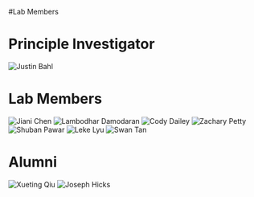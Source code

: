 #Lab Members

#
#

# Principle Investigator

![Justin Bahl](image.png "Justin Bahl")

# Lab Members


![Jiani Chen](image1.png "Jiani Chen")
![Lambodhar Damodaran](image2.png "Lambodhar Damodaran")
![Cody Dailey](image1.png "title-1")
![Zachary Petty](image1.png "title-1")
![Shuban Pawar](image1.png "title-1")
![Leke Lyu](image1.png "title-1")
![Swan Tan](image1.png "title-1")



# Alumni

![Xueting Qiu](image1.png "title-1")
![Joseph Hicks](image2.png "title-2")